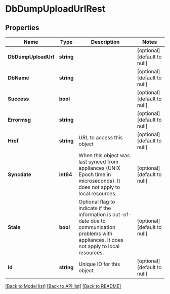 # DbDumpUploadUrlRest

## Properties
Name | Type | Description | Notes
------------ | ------------- | ------------- | -------------
**DbDumpUploadUrl** | **string** |  | [optional] [default to null]
**DbName** | **string** |  | [optional] [default to null]
**Success** | **bool** |  | [optional] [default to null]
**Errormsg** | **string** |  | [optional] [default to null]
**Href** | **string** | URL to access this object | [optional] [default to null]
**Syncdate** | **int64** | When this object was last synced from appliances (UNIX Epoch time in microseconds). It does not apply to local resources. | [optional] [default to null]
**Stale** | **bool** | Optional flag to indicate if the information is out-of-date due to communication problems with appliances. It does not apply to local resources. | [optional] [default to null]
**Id** | **string** | Unique ID for this object | [optional] [default to null]

[[Back to Model list]](../README.md#documentation-for-models) [[Back to API list]](../README.md#documentation-for-api-endpoints) [[Back to README]](../README.md)

